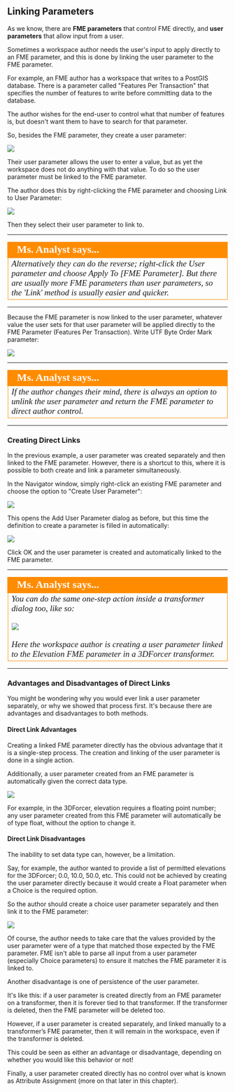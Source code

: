## Linking Parameters ##

As we know, there are **FME parameters** that control FME directly, and **user parameters** that allow input from a user.

Sometimes a workspace author needs the user's input to apply directly to an FME parameter, and this is done by linking the user parameter to the FME parameter.

For example, an FME author has a workspace that writes to a PostGIS database. There is a parameter called "Features Per Transaction" that specifies the number of features to write before committing data to the database.

The author wishes for the end-user to control what that number of features is, but doesn't want them to have to search for that parameter.

So, besides the FME parameter, they create a user parameter:

![](./Images/Img1.020.FMEParameterAndUserParameter.png)

Their user parameter allows the user to enter a value, but as yet the workspace does not do anything with that value. To do so the user parameter must be linked to the FME parameter.

The author does this by right-clicking the FME parameter and choosing Link to User Parameter:

![](./Images/Img1.021.LinkToUserParameter.png)

Then they select their user parameter to link to.

---

<!--Person X Says Section-->

<table style="border-spacing: 0px">
<tr>
<td style="vertical-align:middle;background-color:darkorange;border: 2px solid darkorange">
<i class="fa fa-quote-left fa-lg fa-pull-left fa-fw" style="color:white;padding-right: 12px;vertical-align:text-top"></i>
<span style="color:white;font-size:x-large;font-weight: bold;font-family:serif">Ms. Analyst says...</span>
</td>
</tr>

<tr>
<td style="border: 1px solid darkorange">
<span style="font-family:serif; font-style:italic; font-size:larger">
Alternatively they can do the reverse; right-click the User parameter and choose Apply To [FME Parameter]. But there are usually more FME parameters than user parameters, so the 'Link' method is usually easier and quicker.
</span>
</td>
</tr>
</table>

---

Because the FME parameter is now linked to the user parameter, whatever value the user sets for that user parameter will be applied directly to the FME Parameter (Features Per Transaction). Write UTF Byte Order Mark parameter:

![](./Images/Img1.022.LinkedToUserParameter.png)

---

<!--Person X Says Section-->

<table style="border-spacing: 0px">
<tr>
<td style="vertical-align:middle;background-color:darkorange;border: 2px solid darkorange">
<i class="fa fa-quote-left fa-lg fa-pull-left fa-fw" style="color:white;padding-right: 12px;vertical-align:text-top"></i>
<span style="color:white;font-size:x-large;font-weight: bold;font-family:serif">Ms. Analyst says...</span>
</td>
</tr>

<tr>
<td style="border: 1px solid darkorange">
<span style="font-family:serif; font-style:italic; font-size:larger">
If the author changes their mind, there is always an option to unlink the user parameter and return the FME parameter to direct author control.
</span>
</td>
</tr>
</table>

---


### Creating Direct Links ###

In the previous example, a user parameter was created separately and then linked to the FME parameter. However, there is a shortcut to this, where it is possible to both create and link a parameter simultaneously.

In the Navigator window, simply right-click an existing FME parameter and choose the option to "Create User Parameter":

![](./Images/Img1.023.CreateDirectUserParameter.png)

This opens the Add User Parameter dialog as before, but this time the definition to create a parameter is filled in automatically:

![](./Images/Img1.024.CreateDirectUserParameterDialog.png)

Click OK and the user parameter is created and automatically linked to the FME parameter.


---

<!--Person X Says Section-->

<table style="border-spacing: 0px">
<tr>
<td style="vertical-align:middle;background-color:darkorange;border: 2px solid darkorange">
<i class="fa fa-quote-left fa-lg fa-pull-left fa-fw" style="color:white;padding-right: 12px;vertical-align:text-top"></i>
<span style="color:white;font-size:x-large;font-weight: bold;font-family:serif">Ms. Analyst says...</span>
</td>
</tr>

<tr>
<td style="border: 1px solid darkorange">
<span style="font-family:serif; font-style:italic; font-size:larger">
You can do the same one-step action inside a transformer dialog too, like so:
<br><br><img src="./Images/Img1.025.CreateDirectUserParameterTransformer.png">
<br><br>Here the workspace author is creating a user parameter linked to the Elevation FME parameter in a 3DForcer transformer. 
</span>
</td>
</tr>
</table>

---

### Advantages and Disadvantages of Direct Links ###

You might be wondering why you would ever link a user parameter separately, or why we showed that process first. It's because there are advantages and disadvantages to both methods.

#### Direct Link Advantages ####
Creating a linked FME parameter directly has the obvious advantage that it is a single-step process. The creation and linking of the user parameter is done in a single action.

Additionally, a user parameter created from an FME parameter is automatically given the correct data type.

![](./Images/Img1.026.ParameterPredefinedType.png)

For example, in the 3DForcer, elevation requires a floating point number; any user parameter created from this FME parameter will automatically be of type float, without the option to change it.


#### Direct Link Disadvantages ####
The inability to set data type can, however, be a limitation. 

Say, for example, the author wanted to provide a list of permitted elevations for the 3DForcer; 0.0, 10.0, 50.0, etc. This could not be achieved by creating the user parameter directly because it would create a Float parameter when a Choice is the required option.

So the author should create a choice user parameter separately and then link it to the FME parameter:

![](./Images/Img1.027.ParameterElevationLink.png)

Of course, the author needs to take care that the values provided by the user parameter were of a type that matched those expected by the FME parameter. FME isn't able to parse all input from a user parameter (especially Choice parameters) to ensure it matches the FME parameter it is linked to. 

Another disadvantage is one of persistence of the user parameter. 

It's like this: if a user parameter is created directly from an FME parameter on a transformer, then it is forever tied to that transformer. If the transformer is deleted, then the FME parameter will be deleted too.

However, if a user parameter is created separately, and linked manually to a transformer’s FME parameter, then it will remain in the workspace, even if the transformer is deleted.

This could be seen as either an advantage or disadvantage, depending on whether you would like this behavior or not!

Finally, a user parameter created directly has no control over what is known as Attribute Assignment (more on that later in this chapter).